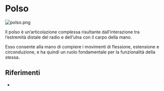 # Polso

![polso.png](polso.png)

Il polso è un’articolazione complessa risultante dall’interazione tra l’estremità distale del radio e dell’ulna con il
carpo della mano.

Esso consente alla mano di compiere i movimenti di flessione, estensione e circonduzione, e ha quindi un ruolo
fondamentale per la funzionalità della stessa.

## Riferimenti
- [](http://www.trainingpedia.it/schede-illustrate/strutture-anatomiche/polso)